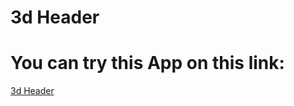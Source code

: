 # 3d Header

# You can try this App on this link:

[3d Header](https://p-attila.github.io/3dHeader/)
